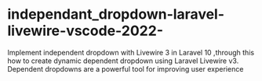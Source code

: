 # independant_dropdown-laravel-livewire-vscode-2022-
Implement independent dropdown with Livewire 3 in Laravel 10 ,through this how to create dynamic dependent dropdown using Laravel Livewire v3.
Dependent dropdowns are a powerful tool for improving user experience

